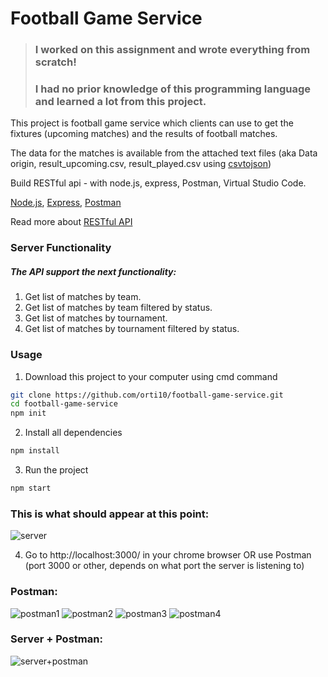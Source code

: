 # Football Game Service

>### I worked on this assignment and wrote everything from scratch!
>### I had no prior knowledge of this programming language and learned a lot from this project.

This project is football game service which clients can use to get the fixtures (upcoming matches) and the results of football matches.

The data for the matches is available from the attached text files (aka Data origin, result_upcoming.csv, result_played.csv using [csvtojson](https://www.npmjs.com/package/csvtojson))

Build RESTful api - with node.js, express, Postman, Virtual Studio Code.

[Node.js](https://docs.npmjs.com/downloading-and-installing-node-js-and-npm), [Express](https://expressjs.com/en/starter/hello-world.html), [Postman](https://www.postman.com/)

Read more about [RESTful API](https://searchapparchitecture.techtarget.com/definition/RESTful-API)

### Server Functionality
##### The API support the next functionality:
1. Get list of matches by team.
2. Get list of matches by team filtered by status.
3. Get list of matches by tournament.
4. Get list of matches by tournament filtered by status.

### Usage
1. Download this project to your computer using cmd command
```sh
git clone https://github.com/orti10/football-game-service.git
cd football-game-service
npm init
```

2. Install all dependencies
```sh
npm install
```

3. Run the project
```sh
npm start
```

### This is what should appear at this point:
![server](https://user-images.githubusercontent.com/44768171/137978684-893d918b-180f-4b7a-a68e-ea7303162e93.png)

4. Go to http://localhost:3000/  in your chrome browser OR use Postman 
(port 3000 or other, depends on what port the server is listening to)

### Postman:
![postman1](https://user-images.githubusercontent.com/44768171/137980526-57b04e3c-dfd0-4bd6-9026-533f31947ffa.png)
![postman2](https://user-images.githubusercontent.com/44768171/137980539-1d320597-21d8-45f3-aff4-4b863b705dc0.png)
![postman3](https://user-images.githubusercontent.com/44768171/137980548-dd91bce1-b0a6-4193-81f5-0ed4750e4bdb.png)
![postman4](https://user-images.githubusercontent.com/44768171/137980571-fe205b2a-9b0b-4052-b9b2-1bafaeebd6f1.png)

### Server + Postman:
![server+postman](https://user-images.githubusercontent.com/44768171/137980587-421cd916-e65c-4f92-a423-a06e31da934d.png)

